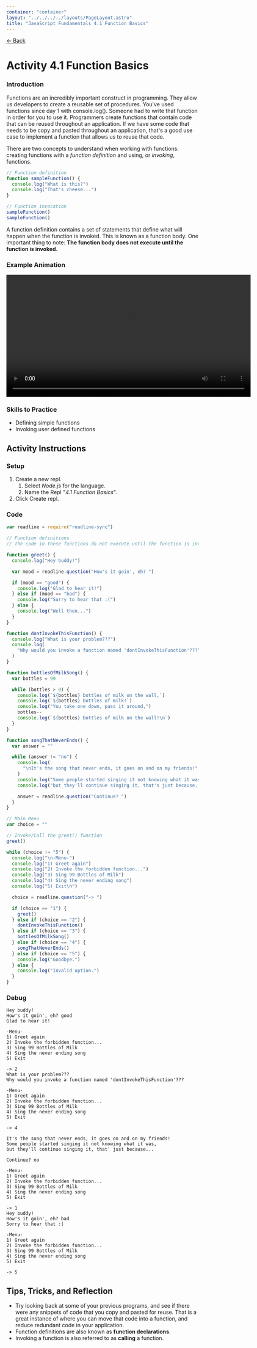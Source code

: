 ```yaml
---
container: "container"
layout: "../../../../layouts/PageLayout.astro"
title: "JavaScript Fundamentals 4.1 Function Basics"
---
```


[← Back](/comp-sci/javascript/)

# Activity 4.1 Function Basics

### Introduction

Functions are an incredibly important construct in programming. They allow us developers to create a reusable set of procedures. You've used functions since day 1 with console.log(). Someone had to write that function in order for you to use it. Programmers create functions that contain code that can be reused throughout an application. If we have some code that needs to be copy and pasted throughout an application, that's a good use case to implement a function that allows us to reuse that code.

There are two concepts to understand when working with functions: creating functions with a _function definition_ and using, or _invoking_, functions.

```js
// Function definition
function sampleFunction() {
  console.log("What is this?")
  console.log("That's cheese...")
}

// Function invocation
sampleFunction()
sampleFunction()
```

A function definition contains a set of statements that define what will happen when the function is invoked. This is known as a function body. One important thing to note: **The function body does not execute until the function is invoked.**

### Example Animation

<video src="/assets/video/javascript/function-simple-animation.mp4" width="640" controls></video>

### Skills to Practice

- Defining simple functions
- Invoking user defined functions

## Activity Instructions

### Setup

1. Create a new repl.
   1. Select _Node.js_ for the language.
   2. Name the Repl "_4.1 Function Basics_".
2. Click Create repl.

### Code

```javascript
var readline = require("readline-sync")

// Function definitions
// The code in these functions do not execute until the function is invoked.

function greet() {
  console.log("Hey buddy!")

  var mood = readline.question("How's it goin', eh? ")

  if (mood == "good") {
    console.log("Glad to hear it!")
  } else if (mood == "bad") {
    console.log("Sorry to hear that :(")
  } else {
    console.log("Well then...")
  }
}

function dontInvokeThisFunction() {
  console.log("What is your problem???")
  console.log(
    "Why would you invoke a function named 'dontInvokeThisFunction'???"
  )
}

function bottlesOfMilkSong() {
  var bottles = 99

  while (bottles > 0) {
    console.log(`${bottles} bottles of milk on the wall,`)
    console.log(`${bottles} bottles of milk!`)
    console.log("You take one down, pass it around,")
    bottles--
    console.log(`${bottles} bottles of milk on the wall!\n`)
  }
}

function songThatNeverEnds() {
  var answer = ""

  while (answer != "no") {
    console.log(
      "\nIt's the song that never ends, it goes on and on my friends!"
    )
    console.log("Some people started singing it not knowing what it was,")
    console.log("but they'll continue singing it, that's just because...\n")

    answer = readline.question("Continue? ")
  }
}

// Main Menu
var choice = ""

// Invoke/Call the greet() function
greet()

while (choice != "5") {
  console.log("\n-Menu-")
  console.log("1) Greet again")
  console.log("2) Invoke the forbidden function...")
  console.log("3) Sing 99 Bottles of Milk")
  console.log("4) Sing the never ending song")
  console.log("5) Exit\n")

  choice = readline.question("-> ")

  if (choice == "1") {
    greet()
  } else if (choice == "2") {
    dontInvokeThisFunction()
  } else if (choice == "3") {
    bottlesOfMilkSong()
  } else if (choice == "4") {
    songThatNeverEnds()
  } else if (choice == "5") {
    console.log("Goodbye.")
  } else {
    console.log("Invalid option.")
  }
}
```

### Debug

```
Hey buddy!
How's it goin', eh? good
Glad to hear it!

-Menu-
1) Greet again
2) Invoke the forbidden function...
3) Sing 99 Bottles of Milk
4) Sing the never ending song
5) Exit

-> 2
What is your problem???
Why would you invoke a function named 'dontInvokeThisFunction'???

-Menu-
1) Greet again
2) Invoke the forbidden function...
3) Sing 99 Bottles of Milk
4) Sing the never ending song
5) Exit

-> 4

It's the song that never ends, it goes on and on my friends!
Some people started singing it not knowing what it was,
but they'll continue singing it, that' just because...

Continue? no

-Menu-
1) Greet again
2) Invoke the forbidden function...
3) Sing 99 Bottles of Milk
4) Sing the never ending song
5) Exit

-> 1
Hey buddy!
How's it goin', eh? bad
Sorry to hear that :(

-Menu-
1) Greet again
2) Invoke the forbidden function...
3) Sing 99 Bottles of Milk
4) Sing the never ending song
5) Exit

-> 5
```

## Tips, Tricks, and Reflection

- Try looking back at some of your previous programs, and see if there were any snippets of code that you copy and pasted for reuse. That is a great instance of where you can move that code into a function, and reduce redundant code in your application.
- Function definitions are also known as **function declarations**.
- Invoking a function is also referred to as **calling** a function.

